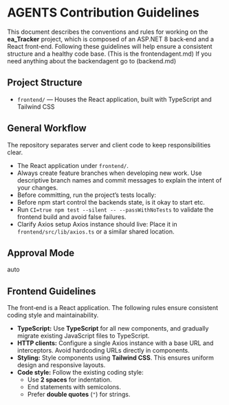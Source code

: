 # AGENTS Contribution Guidelines

This document describes the conventions and rules for working on the **ea_Tracker** project, which is composed of an ASP.NET 8 back‑end and a React front‑end. Following these guidelines will help ensure a consistent structure and a healthy code base. (This is the frontendagent.md) If you need anything about the backendagent go to (backend.md)

## Project Structure
- `frontend/` — Houses the React application, built with TypeScript and Tailwind CSS

## General Workflow

The repository separates server and client code to keep responsibilities clear.

- The React application under `frontend/`.
- Always create feature branches when developing new work. Use descriptive branch names and commit messages to explain the intent of your changes.
- Before committing, run the project’s tests locally:
- Before npm start control the backends state, is it okay to start etc. 
- Run `CI=true npm test --silent -- --passWithNoTests` to validate the frontend build and avoid false failures.
- Clarify Axios setup
 Axios instance should live:
 Place it in `frontend/src/lib/axios.ts` or a similar shared location. 

## Approval Mode
auto

## Frontend Guidelines

The front‑end is a React application. The following rules ensure consistent coding style and maintainability.

- **TypeScript:** Use **TypeScript** for all new components, and gradually migrate existing JavaScript files to TypeScript.
- **HTTP clients:** Configure a single Axios instance with a base URL and interceptors. Avoid hardcoding URLs directly in components.
- **Styling:** Style components using **Tailwind CSS**. This ensures uniform design and responsive layouts.
- **Code style:** Follow the existing coding style:
  - Use **2 spaces** for indentation.
  - End statements with semicolons.
  - Prefer **double quotes** (`"`) for strings.

